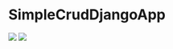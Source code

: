 # SimpleCrudDjangoApp



![](https://pbs.twimg.com/media/Fgfyh_xaUAAiZIx?format=png&name=360x360)
![](https://pbs.twimg.com/media/Fga0nbTWQAckMDN?format=png&name=360x360)









